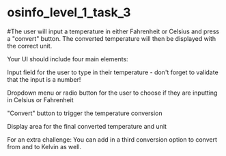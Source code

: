 # osinfo_level_1_task_3
#The user will input a temperature in either Fahrenheit or Celsius and press a "convert" button. The converted temperature will then be displayed with the correct unit.

Your UI should include four main elements:

Input field for the user to type in their temperature - don't forget to validate that the input is a number!

Dropdown menu or radio button for the user to choose if they are inputting in Celsius or Fahrenheit

"Convert" button to trigger the temperature conversion

Display area for the final converted temperature and unit

For an extra challenge: You can add in a third conversion option to convert from and to Kelvin as well.
